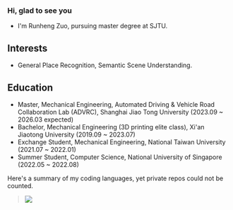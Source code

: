### Hi, glad to see you 

- I'm Runheng Zuo, pursuing master degree at SJTU. 

##  Interests 
- General Place Recognition, Semantic Scene Understanding.

##  Education
- Master, Mechanical Engineering, Automated Driving & Vehicle Road Collaboration Lab (ADVRC), Shanghai Jiao Tong University (2023.09 ~ 2026.03 expected)
- Bachelor, Mechanical Engineering (3D printing elite class), Xi'an Jiaotong University (2019.09 ~ 2023.07)
- Exchange Student, Mechanical Engineering, National Taiwan University (2021.07 ~ 2022.01)
- Summer Student, Computer Science, National University of Singapore (2022.05 ~ 2022.08)

Here's a summary of my coding languages, yet private repos could not be counted.

> <a href="https://github.com/runjtu"><img align='center' src="https://readme-stats.clckblog.space/api/top-langs/?username=runjtu&theme=vue&layout=compact"></a>

